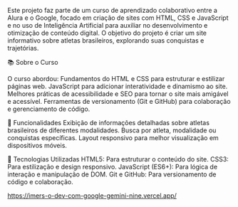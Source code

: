 Este projeto faz parte de um curso de aprendizado colaborativo entre a Alura e o Google, focado em criação de sites com HTML, CSS e JavaScript e no uso de Inteligência Artificial para auxiliar no desenvolvimento e otimização de conteúdo digital. O objetivo do projeto é criar um site informativo sobre atletas brasileiros, explorando suas conquistas e trajetórias.

📚 Sobre o Curso

O curso abordou:
Fundamentos do HTML e CSS para estruturar e estilizar páginas web.
JavaScript para adicionar interatividade e dinamismo ao site.
Melhores práticas de acessibilidade e SEO para tornar o site mais amigável e acessível.
Ferramentas de versionamento (Git e GitHub) para colaboração e gerenciamento de código.

🚀 Funcionalidades
Exibição de informações detalhadas sobre atletas brasileiros de diferentes modalidades.
Busca por atleta, modalidade ou conquistas específicas.
Layout responsivo para melhor visualização em dispositivos móveis.

🔧 Tecnologias Utilizadas
HTML5: Para estruturar o conteúdo do site.
CSS3: Para estilização e design responsivo.
JavaScript (ES6+): Para lógica de interação e manipulação de DOM.
Git e GitHub: Para versionamento de código e colaboração.

https://imers-o-dev-com-google-gemini-nine.vercel.app/
